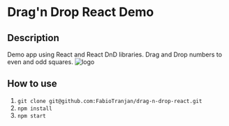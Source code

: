 # Drag'n Drop React Demo

## Description

Demo app using React and React DnD libraries. Drag and Drop numbers to even and odd squares.
![logo](https://bytebucket.org/delivery_center/test-dev-frontend/raw/13514bc3eff24a39a954458c53cd101e767bff7b/front-challenge.png)

## How to use

1) ```git clone git@github.com:FabioTranjan/drag-n-drop-react.git```
2) ```npm install```
3) ```npm start```
